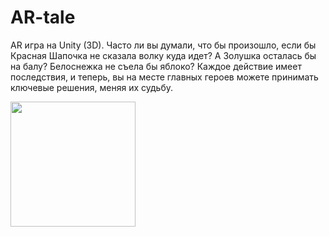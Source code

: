 # AR-tale
AR игра на Unity (3D). Часто ли вы думали, что бы произошло, если бы Красная Шапочка не сказала волку куда идет? А Золушка осталась бы на балу? Белоснежка не съела бы яблоко? Каждое действие имеет последствия, и теперь, вы на месте главных героев можете принимать ключевые решения, меняя их судьбу.

<img src="https://drive.google.com/uc?export=view&id=1ILEeSph6uJ2sxsltVi8R3FV3pVvyg40i" width="200" height="auto">

